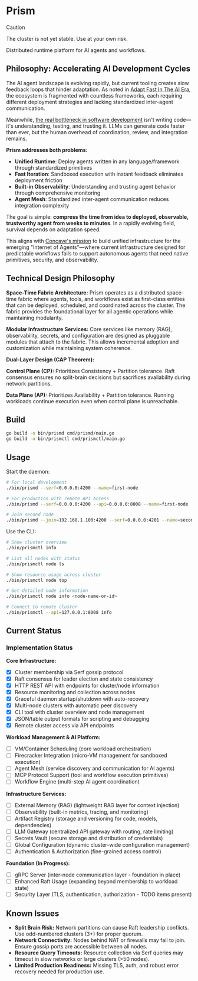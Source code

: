 # Prism

> [!CAUTION]
> The cluster is not yet stable. Use at your own risk.

Distributed runtime platform for AI agents and workflows.

## Philosophy: Accelerating AI Development Cycles

The AI agent landscape is evolving rapidly, but current tooling creates slow feedback loops that hinder adaptation. As noted in [Adapt Fast In The AI Era](https://matmul.net/$/adapt-fast.html), the ecosystem is fragmented with countless frameworks, each requiring different deployment strategies and lacking standardized inter-agent communication.

Meanwhile, [the real bottleneck in software development](https://ordep.dev/posts/writing-code-was-never-the-bottleneck) isn't writing code—it's understanding, testing, and trusting it. LLMs can generate code faster than ever, but the human overhead of coordination, review, and integration remains.

**Prism addresses both problems:**

- **Unified Runtime**: Deploy agents written in any language/framework through standardized primitives
- **Fast Iteration**: Sandboxed execution with instant feedback eliminates deployment friction  
- **Built-in Observability**: Understanding and trusting agent behavior through comprehensive monitoring
- **Agent Mesh**: Standardized inter-agent communication reduces integration complexity

The goal is simple: **compress the time from idea to deployed, observable, trustworthy agent from weeks to minutes**. In a rapidly evolving field, survival depends on adaptation speed.

This aligns with [Concave's mission](https://concave.dev/) to build unified infrastructure for the emerging "Internet of Agents"—where current infrastructure designed for predictable workflows fails to support autonomous agents that need native primitives, security, and observability.

## Technical Design Philosophy

**Space-Time Fabric Architecture:** Prism operates as a distributed space-time fabric where agents, tools, and workflows exist as first-class entities that can be deployed, scheduled, and coordinated across the cluster. The fabric provides the foundational layer for all agentic operations while maintaining modularity.

**Modular Infrastructure Services:** Core services like memory (RAG), observability, secrets, and configuration are designed as pluggable modules that attach to the fabric. This allows incremental adoption and customization while maintaining system coherence.

**Dual-Layer Design (CAP Theorem):**

**Control Plane (CP):** Prioritizes Consistency + Partition tolerance. Raft consensus ensures no split-brain decisions but sacrifices availability during network partitions.

**Data Plane (AP):** Prioritizes Availability + Partition tolerance. Running workloads continue execution even when control plane is unreachable.

## Build

```bash
go build -o bin/prismd cmd/prismd/main.go
go build -o bin/prismctl cmd/prismctl/main.go
```

## Usage

Start the daemon:
```bash
# For local development
./bin/prismd --serf=0.0.0.0:4200 --name=first-node

# For production with remote API access
./bin/prismd --serf=0.0.0.0:4200 --api=0.0.0.0:8008 --name=first-node

# Join second node 
./bin/prismd --join=192.168.1.100:4200 --serf=0.0.0.0:4201 --name=second-node
```

Use the CLI:
```bash
# Show cluster overview
./bin/prismctl info

# List all nodes with status
./bin/prismctl node ls

# Show resource usage across cluster  
./bin/prismctl node top

# Get detailed node information
./bin/prismctl node info <node-name-or-id>

# Connect to remote cluster
./bin/prismctl --api=127.0.0.1:8008 info
```


## Current Status

### Implementation Status

**Core Infrastructure:**
- [x] Cluster membership via Serf gossip protocol
- [x] Raft consensus for leader election and state consistency  
- [x] HTTP REST API with endpoints for cluster/node information
- [x] Resource monitoring and collection across nodes
- [x] Graceful daemon startup/shutdown with auto-recovery
- [x] Multi-node clusters with automatic peer discovery
- [x] CLI tool with cluster overview and node management
- [x] JSON/table output formats for scripting and debugging
- [x] Remote cluster access via API endpoints

**Workload Management & AI Platform:**
- [ ] VM/Container Scheduling (core workload orchestration)
- [ ] Firecracker Integration (micro-VM management for sandboxed execution)
- [ ] Agent Mesh (service discovery and communication for AI agents)
- [ ] MCP Protocol Support (tool and workflow execution primitives)
- [ ] Workflow Engine (multi-step AI agent coordination)

**Infrastructure Services:**
- [ ] External Memory (RAG) (lightweight RAG layer for context injection)
- [ ] Observability (built-in metrics, tracing, and monitoring)
- [ ] Artifact Registry (storage and versioning for code, models, dependencies)
- [ ] LLM Gateway (centralized API gateway with routing, rate limiting)
- [ ] Secrets Vault (secure storage and distribution of credentials)
- [ ] Global Configuration (dynamic cluster-wide configuration management)
- [ ] Authentication & Authorization (fine-grained access control)

**Foundation (In Progress):**
- [ ] gRPC Server (inter-node communication layer - foundation in place)
- [ ] Enhanced Raft Usage (expanding beyond membership to workload state)
- [ ] Security Layer (TLS, authentication, authorization - TODO items present)

## Known Issues

- **Split Brain Risk:** Network partitions can cause Raft leadership conflicts. Use odd-numbered clusters (3+) for proper quorum.
- **Network Connectivity:** Nodes behind NAT or firewalls may fail to join. Ensure gossip ports are accessible between all nodes.
- **Resource Query Timeouts:** Resource collection via Serf queries may timeout in slow networks or large clusters (>50 nodes).
- **Limited Production Readiness:** Missing TLS, auth, and robust error recovery needed for production use.
